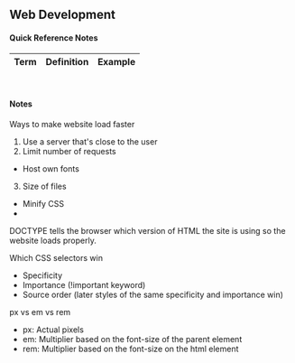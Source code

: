 ## Web Development

#### Quick Reference Notes

| Term | Definition | Example |
| --- | --- | --- |


<br>

#### Notes

Ways to make website load faster
1. Use a server that's close to the user
2. Limit number of requests
  - Host own fonts
3. Size of files
  - Minify CSS
  - 

DOCTYPE tells the browser which version of HTML the site is using so the website loads properly.

Which CSS selectors win
- Specificity
- Importance (!important keyword)
- Source order (later styles of the same specificity and importance win)

px vs em vs rem
- px: Actual pixels
- em: Multiplier based on the font-size of the parent element
- rem: Multiplier based on the font-size on the html element




